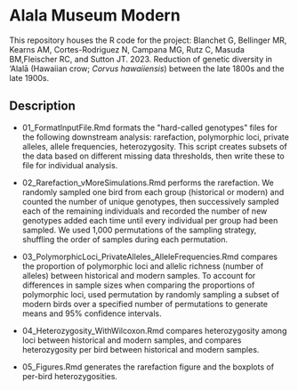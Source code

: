 # Alala Museum Modern
This repository houses the R code for the project: Blanchet G, Bellinger MR, Kearns AM, Cortes-Rodriguez N, Campana MG, Rutz C, Masuda BM,Fleischer RC, and Sutton JT. 2023. Reduction of genetic diversity in ‘Alalā (Hawaiian crow; *Corvus hawaiiensis*) between the late 1800s and the late 1900s.

## Description

- 01_FormatInputFile.Rmd formats the "hard-called genotypes" files for the following downstream analysis: rarefaction, polymorphic loci, private alleles, allele frequencies, heterozygosity. This script creates subsets of the data based on different missing data thresholds, then write these to file for individual analysis.

- 02_Rarefaction_vMoreSimulations.Rmd performs the rarefaction. We randomly sampled one bird from each group (historical or modern) and counted the number of unique genotypes, then successively sampled each of the remaining individuals and recorded the number of new genotypes added each time until every individual per group had been sampled. We used 1,000 permutations of the sampling strategy, shuffling the order of samples during each permutation.

- 03_PolymorphicLoci_PrivateAlleles_AlleleFrequencies.Rmd compares the proportion of polymorphic loci and allelic richness (number of alleles) between historical and modern samples. To account for differences in sample sizes when comparing the proportions of polymorphic loci, used permutation by randomly sampling a subset of modern birds over a specified number of permutations to generate means and 95% confidence intervals.

- 04_Heterozygosity_WithWilcoxon.Rmd compares heterozygosity among loci between historical and modern samples, and compares heterozygosity per bird between historical and modern samples.

- 05_Figures.Rmd  generates the rarefaction figure and the boxplots of per-bird heterozygosities.
